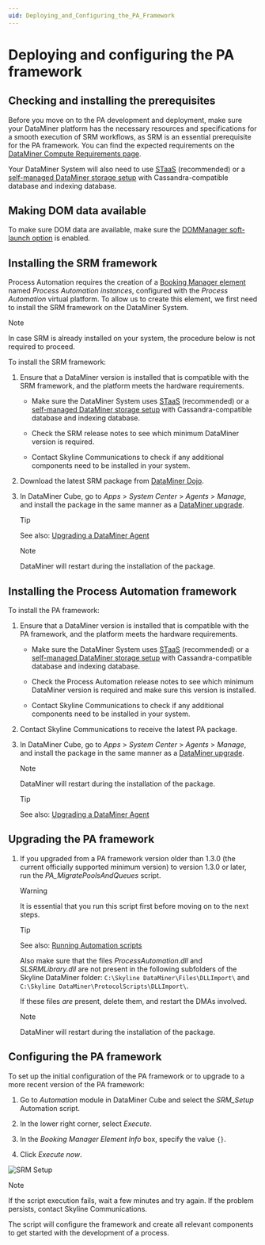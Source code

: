 ```yaml
---
uid: Deploying_and_Configuring_the_PA_Framework
---
```


# Deploying and configuring the PA framework

## Checking and installing the prerequisites

Before you move on to the PA development and deployment, make sure your DataMiner platform has the necessary resources and specifications for a smooth execution of SRM workflows, as SRM is an essential prerequisite for the PA framework. You can find the expected requirements on the [DataMiner Compute Requirements page](xref:DataMiner_Compute_Requirements).

Your DataMiner System will also need to use [STaaS](xref:STaaS) (recommended) or a [self-managed DataMiner storage setup](xref:Supported_system_data_storage_architectures) with Cassandra-compatible database and indexing database.

## Making DOM data available

To make sure DOM data are available, make sure the [DOMManager soft-launch option](xref:Overview_of_Soft_Launch_Options#dommanager) is enabled.

## Installing the SRM framework

Process Automation requires the creation of a [Booking Manager element](xref:Booking_Manager_user_interface) named *Process Automation instances*, configured with the *Process Automation* virtual platform. To allow us to create this element, we first need to install the SRM framework on the DataMiner System.

> [!NOTE]
> In case SRM is already installed on your system, the procedure below is not required to proceed.

To install the SRM framework:

1. Ensure that a DataMiner version is installed that is compatible with the SRM framework, and the platform meets the hardware requirements.

   - Make sure the DataMiner System uses [STaaS](xref:STaaS) (recommended) or a [self-managed DataMiner storage setup](xref:Supported_system_data_storage_architectures) with Cassandra-compatible database and indexing database.

   - Check the SRM release notes to see which minimum DataMiner version is required.

   - Contact Skyline Communications to check if any additional components need to be installed in your system.

1. Download the latest SRM package from [DataMiner Dojo](https://community.dataminer.services/downloads/).

1. In DataMiner Cube, go to *Apps* > *System Center* > *Agents* > *Manage*, and install the package in the same manner as a [DataMiner upgrade](xref:Upgrading_a_DataMiner_Agent_in_System_Center).

   > [!TIP]
   > See also: [Upgrading a DataMiner Agent](xref:Upgrading_a_DataMiner_Agent)

   > [!NOTE]
   > DataMiner will restart during the installation of the package.

## Installing the Process Automation framework

To install the PA framework:

1. Ensure that a DataMiner version is installed that is compatible with the PA framework, and the platform meets the hardware requirements.

   - Make sure the DataMiner System uses [STaaS](xref:STaaS) (recommended) or a [self-managed DataMiner storage setup](xref:Supported_system_data_storage_architectures) with Cassandra-compatible database and indexing database.

   - Check the Process Automation release notes to see which minimum DataMiner version is required and make sure this version is installed.

   - Contact Skyline Communications to check if any additional components need to be installed in your system.

1. Contact Skyline Communications to receive the latest PA package.

1. In DataMiner Cube, go to *Apps* > *System Center* > *Agents* > *Manage*, and install the package in the same manner as a [DataMiner upgrade](xref:Upgrading_a_DataMiner_Agent_in_System_Center).

   > [!NOTE]
   > DataMiner will restart during the installation of the package.

   > [!TIP]
   > See also: [Upgrading a DataMiner Agent](xref:Upgrading_a_DataMiner_Agent)

## Upgrading the PA framework

1. If you upgraded from a PA framework version older than 1.3.0 (the current officially supported minimum version) to version 1.3.0 or later, run the *PA_MigratePoolsAndQueues* script.

   > [!WARNING]
   > It is essential that you run this script first before moving on to the next steps.

   > [!TIP]
   > See also: [Running Automation scripts](xref:Running_Automation_scripts)

   Also make sure that the files *ProcessAutomation.dll* and *SLSRMLibrary.dll* are not present in the following subfolders of the Skyline DataMiner folder: `C:\Skyline DataMiner\Files\DLLImport\` and `C:\Skyline DataMiner\ProtocolScripts\DLLImport\`.

   If these files *are* present, delete them, and restart the DMAs involved.

   > [!NOTE]
   > DataMiner will restart during the installation of the package.

## Configuring the PA framework

To set up the initial configuration of the PA framework or to upgrade to a more recent version of the PA framework:

1. Go to *Automation* module in DataMiner Cube and select the *SRM_Setup* Automation script.

1. In the lower right corner, select *Execute*.

1. In the *Booking Manager Element Info* box, specify the value `{}`.

1. Click *Execute now*.

![SRM Setup](~/user-guide/images/SRM_setup.png)

> [!NOTE]
> If the script execution fails, wait a few minutes and try again. If the problem persists, contact Skyline Communications.

The script will configure the framework and create all relevant components to get started with the development of a process.
